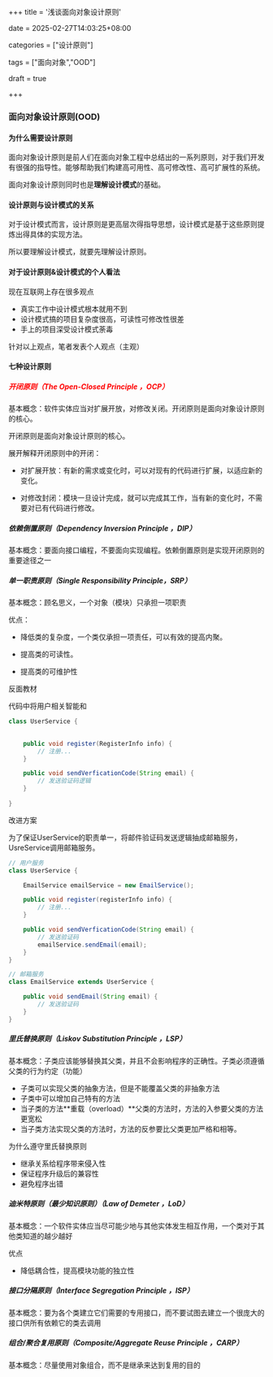 +++
title = '浅谈面向对象设计原则'

date = 2025-02-27T14:03:25+08:00

categories = ["设计原则"]

tags = ["面向对象","OOD"]

draft = true

+++



### 面向对象设计原则(OOD)



#### 为什么需要设计原则

面向对象设计原则是前人们在面向对象工程中总结出的一系列原则，对于我们开发有很强的指导性。能够帮助我们构建高可用性、高可修改性、高可扩展性的系统。

面向对象设计原则同时也是**理解设计模式**的基础。





#### 设计原则与设计模式的关系

对于设计模式而言，设计原则是更高层次得指导思想，设计模式是基于这些原则提炼出得具体的实现方法。

所以要理解设计模式，就要先理解设计原则。





#### 对于设计原则&设计模式的个人看法

现在互联网上存在很多观点

- 真实工作中设计模式根本就用不到
- 设计模式搞的项目复杂度很高，可读性可修改性很差
- 手上的项目深受设计模式荼毒

针对以上观点，笔者发表个人观点（主观）







#### 七种设计原则



##### <font color="red">开闭原则（The Open-Closed Principle ，OCP）</font>

基本概念：软件实体应当对扩展开放，对修改关闭。开闭原则是面向对象设计原则的核心。

开闭原则是面向对象设计原则的核心。

展开解释开闭原则中的开闭：

- 对扩展开放：有新的需求或变化时，可以对现有的代码进行扩展，以适应新的变化。

- 对修改封闭：模块一旦设计完成，就可以完成其工作，当有新的变化时，不需要对已有代码进行修改。





##### 依赖倒置原则（Dependency Inversion Principle ，DIP）

基本概念：要面向接口编程，不要面向实现编程。依赖倒置原则是实现开闭原则的重要途径之一





##### 单一职责原则（Single Responsibility Principle，SRP）

基本概念：顾名思义，一个对象（模块）只承担一项职责

优点：

- 降低类的复杂度，一个类仅承担一项责任，可以有效的提高内聚。

- 提高类的可读性。

- 提高类的可维护性



反面教材

代码中将用户相关智能和

```java
class UserService {

    
    public void register(RegisterInfo info) {
        // 注册...
    }

    public void sendVerficationCode(String email) {
        // 发送验证码逻辑
    }
    
}
```



改进方案

为了保证UserService的职责单一，将邮件验证码发送逻辑抽成邮箱服务，UsreService调用邮箱服务。

```java
// 用户服务
class UserService {

    EmailService emailService = new EmailService();

    public void register(registerInfo info) {
        // 注册...
    }

    public void sendVerficationCode(String email) {
        // 发送验证码
        emailService.sendEmail(email);
    }
}

// 邮箱服务
class EmailService extends UserService {

    public void sendEmail(String email) {
        // 发送验证码
    }
}
```





##### 里氏替换原则（Liskov Substitution Principle ，LSP）

基本概念：子类应该能够替换其父类，并且不会影响程序的正确性。子类必须遵循父类的行为约定（功能）

- 子类可以实现父类的抽象方法，但是不能覆盖父类的非抽象方法
- 子类中可以增加自己特有的方法
- 当子类的方法**重载（overload）**父类的方法时，方法的入参要父类的方法更宽松
- 当子类方法实现父类的方法时，方法的反参要比父类更加严格和相等。

为什么遵守里氏替换原则

- 继承关系给程序带来侵入性
- 保证程序升级后的兼容性
- 避免程序出错





##### 迪米特原则（最少知识原则）（Law of Demeter ，LoD）

基本概念：一个软件实体应当尽可能少地与其他实体发生相互作用，一个类对于其他类知道的越少越好

优点

- 降低耦合性，提高模块功能的独立性





##### 接口分隔原则（Interface Segregation Principle ，ISP）

基本概念：要为各个类建立它们需要的专用接口，而不要试图去建立一个很庞大的接口供所有依赖它的类去调用





##### 组合/聚合复用原则（Composite/Aggregate Reuse Principle ，CARP）

基本概念：尽量使用对象组合，而不是继承来达到复用的目的

